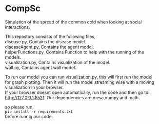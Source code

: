 # CompSc
Simulation of the spread of the common cold when looking at social interactions. <br>

This repostory consists of the following files, <br>
disease.py, Contains the disease model. <br>
diseaseAgent.py, Contains the agent model. <br>
helperFunctions.py, Contains Function to help with the running of the models.<br>
visualization.py, Contains visualization of the model. <br>
wall.py, Contains agent wall model. <br>

To run our model you can run visualization.py, this will first run the model for graph plotting.
Then it will run the model streaming wise with a moving visualization in your browser. <br>
If your browser doesnt open automatically, run the code and then go to: http://127.0.0.1:8521.
Our dependencies are mesa,numpy and math.

so please run, <br>
`pip install -r requirements.txt`<br>
before runnig our code.
